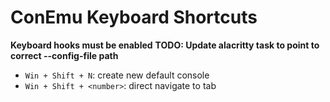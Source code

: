 # ConEmu Keyboard Shortcuts
**Keyboard hooks must be enabled**
**TODO: Update alacritty task to point to correct --config-file path**
- `Win + Shift + N`: create new default console
- `Win + Shift + <number>`: direct navigate to tab <number>
